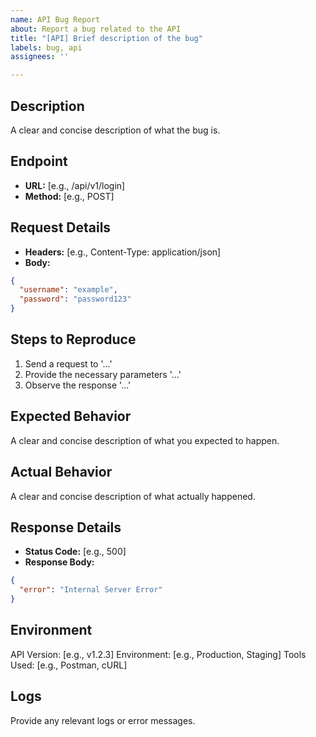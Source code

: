 ```yaml
---
name: API Bug Report
about: Report a bug related to the API
title: "[API] Brief description of the bug"
labels: bug, api
assignees: ''

---
```


## **Description**
A clear and concise description of what the bug is.

## **Endpoint**
- **URL:** [e.g., /api/v1/login]
- **Method:** [e.g., POST]

## **Request Details**
- **Headers:** [e.g., Content-Type: application/json]
- **Body:** 
```json
{
  "username": "example",
  "password": "password123"
}
```

## **Steps to Reproduce**
1. Send a request to '...'
2. Provide the necessary parameters '...'
3. Observe the response '...'

## **Expected Behavior**
A clear and concise description of what you expected to happen.

## **Actual Behavior**
A clear and concise description of what actually happened.

## **Response Details**
- **Status Code:** [e.g., 500]
- **Response Body:**
```json
{
  "error": "Internal Server Error"
}
```

## **Environment**
API Version: [e.g., v1.2.3]
Environment: [e.g., Production, Staging]
Tools Used: [e.g., Postman, cURL]

## **Logs**
Provide any relevant logs or error messages.


